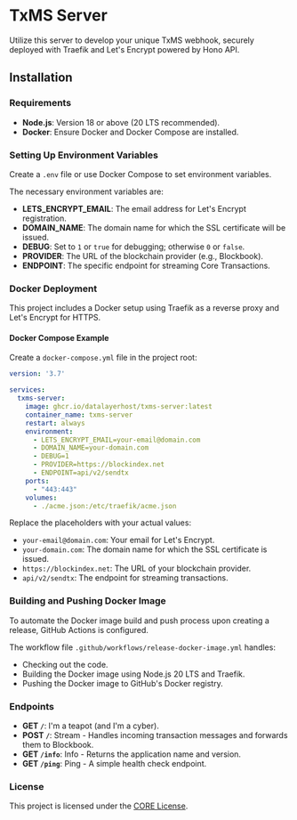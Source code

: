 # TxMS Server

Utilize this server to develop your unique TxMS webhook, securely deployed with Traefik and Let's Encrypt powered by Hono API.

## Installation

### Requirements

- **Node.js**: Version 18 or above (20 LTS recommended).
- **Docker**: Ensure Docker and Docker Compose are installed.

### Setting Up Environment Variables

Create a `.env` file or use Docker Compose to set environment variables.

The necessary environment variables are:

- **LETS_ENCRYPT_EMAIL**: The email address for Let's Encrypt registration.
- **DOMAIN_NAME**: The domain name for which the SSL certificate will be issued.
- **DEBUG**: Set to `1` or `true` for debugging; otherwise `0` or `false`.
- **PROVIDER**: The URL of the blockchain provider (e.g., Blockbook).
- **ENDPOINT**: The specific endpoint for streaming Core Transactions.

### Docker Deployment

This project includes a Docker setup using Traefik as a reverse proxy and Let's Encrypt for HTTPS.

#### Docker Compose Example

Create a `docker-compose.yml` file in the project root:

```yaml
version: '3.7'

services:
  txms-server:
    image: ghcr.io/datalayerhost/txms-server:latest
    container_name: txms-server
    restart: always
    environment:
      - LETS_ENCRYPT_EMAIL=your-email@domain.com
      - DOMAIN_NAME=your-domain.com
      - DEBUG=1
      - PROVIDER=https://blockindex.net
      - ENDPOINT=api/v2/sendtx
    ports:
      - "443:443"
    volumes:
      - ./acme.json:/etc/traefik/acme.json
```

Replace the placeholders with your actual values:

- `your-email@domain.com`: Your email for Let's Encrypt.
- `your-domain.com`: The domain name for which the SSL certificate is issued.
- `https://blockindex.net`: The URL of your blockchain provider.
- `api/v2/sendtx`: The endpoint for streaming transactions.

### Building and Pushing Docker Image

To automate the Docker image build and push process upon creating a release, GitHub Actions is configured.

The workflow file `.github/workflows/release-docker-image.yml` handles:

- Checking out the code.
- Building the Docker image using Node.js 20 LTS and Traefik.
- Pushing the Docker image to GitHub's Docker registry.

### Endpoints

- **GET `/`**: I'm a teapot (and I'm a cyber).
- **POST `/`**: Stream - Handles incoming transaction messages and forwards them to Blockbook.
- **GET `/info`**: Info - Returns the application name and version.
- **GET `/ping`**: Ping - A simple health check endpoint.

### License

This project is licensed under the [CORE License](LICENSE).
